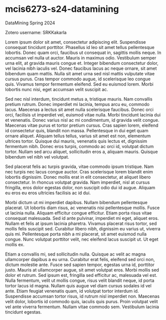 # mcis6273-s24-datamining
DataMining Spring 2024

Zotero username: SRKKakarla


Lorem ipsum dolor sit amet, consectetur adipiscing elit. Suspendisse consequat tincidunt porttitor. Phasellus id leo sit amet tellus pellentesque lobortis. Donec quam orci, faucibus ut consequat in, sagittis mollis neque. In accumsan vel nulla ut auctor. Mauris in maximus odio. Vestibulum semper urna elit, at gravida mauris congue et. Integer bibendum consectetur dolor, vel lacinia nibh iaculis vel. Donec faucibus lacus ac neque ornare, sit amet bibendum quam mattis. Nulla sit amet urna sed nisl mattis vulputate vitae cursus purus. Cras tempor commodo augue, id scelerisque leo congue quis. Vivamus tempor fermentum eleifend. Sed eu euismod lorem. Morbi lobortis nunc nisi, eget accumsan velit suscipit ac.

Sed nec nisl interdum, tincidunt metus a, tristique mauris. Nam convallis pretium rutrum. Donec imperdiet mi lacinia, tempus arcu eu, commodo lacus. Maecenas a lectus sit amet nulla scelerisque faucibus. Donec orci orci, facilisis ut imperdiet vel, euismod vitae nulla. Morbi tincidunt lacinia dui et venenatis. Donec varius nisl ac mi condimentum, id gravida velit congue. Maecenas vitae purus et tortor pretium cursus. Cras sapien lorem, eleifend id consectetur quis, blandit non massa. Pellentesque in dui eget quam ornare aliquet. Aliquam tellus tellus, varius sit amet est non, elementum ultrices tortor. Quisque dui mauris, venenatis quis lectus et, dignissim fermentum nibh. Donec eros turpis, commodo ac orci id, volutpat dictum tortor. Nullam sed arcu aliquet, sollicitudin eros a, aliquam mauris. Quisque bibendum vel nibh vel volutpat.

Sed placerat felis ac turpis gravida, vitae commodo ipsum tristique. Nam nec turpis nec lacus congue auctor. Cras scelerisque lorem blandit enim lobortis dignissim. Donec mollis erat in elit consectetur, at aliquet libero consectetur. In rhoncus volutpat gravida. Nam imperdiet, nisl at cursus fringilla, eros dolor egestas dolor, non suscipit odio dui id augue. Aliquam eu eros eu eros ultricies facilisis ac id dui.

Morbi dictum ut mi imperdiet dapibus. Nullam bibendum pellentesque placerat. Ut lobortis diam risus, ac venenatis nisi pellentesque mollis. Fusce ut lacinia nulla. Aliquam efficitur congue efficitur. Etiam porta risus vitae consequat malesuada. Sed id ante pulvinar, imperdiet mi eget, aliquet eros. Nullam et felis at ipsum lacinia pharetra. Vivamus placerat risus tortor, sed mollis felis suscipit sed. Curabitur libero nibh, dignissim eu varius ut, viverra quis mi. Pellentesque porta nibh a mi placerat, sit amet euismod nulla congue. Nunc volutpat porttitor velit, nec eleifend lacus suscipit ut. Ut eget mollis ex.

Etiam a convallis mi, sed sollicitudin nulla. Quisque ac velit ac magna ullamcorper dapibus a eu urna. Curabitur erat felis, eleifend sed orci non, dictum molestie ante. Fusce sed sapien tempor, egestas urna id, porttitor justo. Mauris at ullamcorper augue, sit amet volutpat eros. Morbi mollis sed dolor et rutrum. Sed ipsum est, fringilla sed efficitur ac, malesuada vel est. Nulla fermentum, velit ut mollis congue, risus velit blandit neque, id porta tortor lacus id magna. Nullam quis augue vel diam cursus sodales id vel ante. Etiam feugiat venenatis quam, id volutpat tortor interdum id. Suspendisse accumsan tortor risus, id rutrum nisl imperdiet non. Maecenas velit dolor, lobortis id commodo quis, iaculis quis purus. Proin volutpat velit vel ante viverra fermentum. Nullam vitae commodo sem. Vestibulum lacinia tincidunt egestas.
